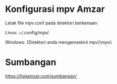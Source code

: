 # Konfigurasi mpv Amzar

Letak file mpv.conf pada direktori berkenaan:

Linux: ~/.config/mpv/

Windows: {Direktori anda mengemaskini mpv}\mpv\

# Sumbangan

https://hajiamzar.com/sumbangan/
